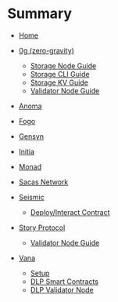# Summary

* [Home](README.md)

* [0g (zero-gravity)](0g%20(zero-gravity)/README.md)
  * [Storage Node Guide](0g%20(zero-gravity)/storage-node.md)
  * [Storage CLI Guide](0g%20(zero-gravity)/storage-cli.md)
  * [Storage KV Guide](0g%20(zero-gravity)/storage-kv.md)
  * [Validator Node Guide](0g%20(zero-gravity)/validator-node.md)

* [Anoma](Anoma/README.md)

* [Fogo](Fogo/README.md)

* [Gensyn](Gensyn/README.md)

* [Initia](Initia/README.md)

* [Monad](Monad/README.md)

* [Sacas Network](Sacas%20Network/README.md)

* [Seismic](Seismic/README.md)
  * [Deploy/Interact Contract](Seismic/deploy_interact_contract.md)

* [Story Protocol](Story%20Protocol/README.md)
  * [Validator Node Guide](Story%20Protocol/validator-node.md)

* [Vana](Vana/README.md)
  * [Setup](Vana/setup.md)
  * [DLP Smart Contracts](Vana/DLP-smart-contracts.md)
  * [DLP Validator Node](Vana/DLP-validator-node.md)

